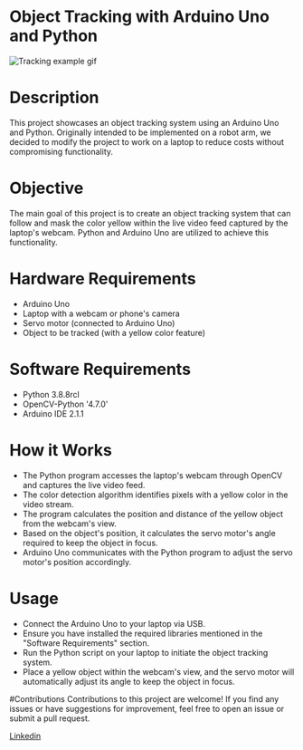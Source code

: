 # Object Tracking with Arduino Uno and Python

![Tracking example gif](https://github.com/YakupTopaloglu/Excel-Python/assets/112806251/d9021792-d2aa-4c88-b1aa-fb01b8691c0b)

# Description
This project showcases an object tracking system using an Arduino Uno and Python. Originally intended to be implemented on a robot arm, we decided to modify the project to work on a laptop to reduce costs without compromising functionality.

# Objective
The main goal of this project is to create an object tracking system that can follow and mask the color yellow within the live video feed captured by the laptop's webcam. Python and Arduino Uno are utilized to achieve this functionality.

# Hardware Requirements
- Arduino Uno
- Laptop with a webcam or phone's camera
- Servo motor (connected to Arduino Uno)
- Object to be tracked (with a yellow color feature)

# Software Requirements
- Python 3.8.8rcl
- OpenCV-Python '4.7.0'
- Arduino IDE 2.1.1

# How it Works
- The Python program accesses the laptop's webcam through OpenCV and captures the live video feed.
- The color detection algorithm identifies pixels with a yellow color in the video stream.
- The program calculates the position and distance of the yellow object from the webcam's view.
- Based on the object's position, it calculates the servo motor's angle required to keep the object in focus.
- Arduino Uno communicates with the Python program to adjust the servo motor's position accordingly.

# Usage
- Connect the Arduino Uno to your laptop via USB.
- Ensure you have installed the required libraries mentioned in the "Software Requirements" section.
- Run the Python script on your laptop to initiate the object tracking system.
- Place a yellow object within the webcam's view, and the servo motor will automatically adjust its angle to keep the object in focus.

#Contributions
Contributions to this project are welcome! If you find any issues or have suggestions for improvement, feel free to open an issue or submit a pull request.

[Linkedin](https://www.linkedin.com/in/yakup-topaloglu-a4ab39245?lipi=urn%3Ali%3Apage%3Ad_flagship3_profile_view_base_contact_details%3BrCEPkC0GRJWwx05SYR%2Bd4Q%3D%3D)
  
